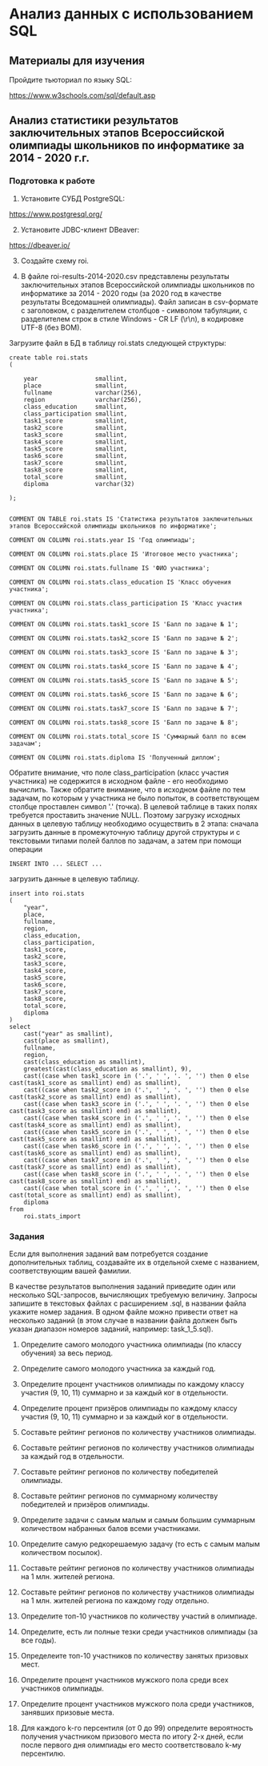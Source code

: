 # Анализ данных с использованием SQL

## Материалы для изучения

Пройдите тьюториал по языку SQL:

https://www.w3schools.com/sql/default.asp

## Анализ статистики результатов заключительных этапов Всероссийской олимпиады школьников по информатике за 2014 - 2020 г.г.

### Подготовка к работе

1. Установите СУБД PostgreSQL:

https://www.postgresql.org/

2. Установите JDBC-клиент DBeaver:

https://dbeaver.io/

3. Создайте схему roi.

4. В файле roi-results-2014-2020.csv представлены результаты заключительных этапов Всероссийской олимпиады школьников по информатике за 2014 - 2020 годы 
(за 2020 год в качестве результаты Вседомашней олимпиады). Файл записан в csv-формате с заголовком, с разделителем столбцов - символом табуляции, с разделителем строк 
в стиле Windows - CR LF (\r\n), в кодировке UTF-8 (без BOM).

Загрузите файл в БД в таблицу roi.stats следующей структуры:

	create table roi.stats
	(
	
		year				smallint,
		place				smallint,
		fullname			varchar(256),
		region				varchar(256),
		class_education		smallint,
		class_participation	smallint,
		task1_score			smallint,
		task2_score			smallint,
		task3_score			smallint,
		task4_score			smallint,
		task5_score			smallint,
		task6_score			smallint,
		task7_score			smallint,
		task8_score			smallint,
		total_score			smallint,
		diploma				varchar(32)
		
	);

	
	COMMENT ON TABLE roi.stats IS 'Статистика результатов заключительных этапов Всероссийской олимпиады школьников по информатике';

	COMMENT ON COLUMN roi.stats.year IS 'Год олимпиады';

	COMMENT ON COLUMN roi.stats.place IS 'Итоговое место участника';

	COMMENT ON COLUMN roi.stats.fullname IS 'ФИО участника';

	COMMENT ON COLUMN roi.stats.class_education IS 'Класс обучения участника';

	COMMENT ON COLUMN roi.stats.class_participation IS 'Класс участия участника';

	COMMENT ON COLUMN roi.stats.task1_score IS 'Балл по задаче № 1';
	
	COMMENT ON COLUMN roi.stats.task2_score IS 'Балл по задаче № 2';
	
	COMMENT ON COLUMN roi.stats.task3_score IS 'Балл по задаче № 3';
	
	COMMENT ON COLUMN roi.stats.task4_score IS 'Балл по задаче № 4';
	
	COMMENT ON COLUMN roi.stats.task5_score IS 'Балл по задаче № 5';
	
	COMMENT ON COLUMN roi.stats.task6_score IS 'Балл по задаче № 6';
	
	COMMENT ON COLUMN roi.stats.task7_score IS 'Балл по задаче № 7';
	
	COMMENT ON COLUMN roi.stats.task8_score IS 'Балл по задаче № 8';
	
	COMMENT ON COLUMN roi.stats.total_score IS 'Суммарный балл по всем задачам';
	
	COMMENT ON COLUMN roi.stats.diploma IS 'Полученный диплом';
	
Обратите внимание, что поле class_participation (класс участия участника) не содержится в исходном файле - его необходимо вычислить. Также обратите внимание, что 
в исходном файле по тем задачам, по которым у участника не было попыток, в соответствующем столбце проставлен символ '.' (точка). 
В целевой таблице в таких полях требуется проставить значение NULL. Поэтому загрузку исходных данных в целевую таблицу необходимо осуществить в 2 этапа: 
сначала загрузить данные в промежуточную таблицу другой структуры и с текстовыми типами полей баллов по задачам, а затем при помощи операции

	INSERT INTO ... SELECT ...
	
загрузить данные в целевую таблицу.

	insert into roi.stats 
	(
		"year",
		place,
		fullname,
		region,
		class_education,
		class_participation,
		task1_score,
		task2_score,
		task3_score,
		task4_score,
		task5_score,
		task6_score,
		task7_score,
		task8_score,
		total_score,
		diploma
	)
	select
		cast("year" as smallint),
		cast(place as smallint),
		fullname,
		region,
		cast(class_education as smallint),
		greatest(cast(class_education as smallint), 9),
		cast((case when task1_score in ('.', ' ', '. ', '') then 0 else cast(task1_score as smallint) end) as smallint),
		cast((case when task2_score in ('.', ' ', '. ', '') then 0 else cast(task2_score as smallint) end) as smallint),
		cast((case when task3_score in ('.', ' ', '. ', '') then 0 else cast(task3_score as smallint) end) as smallint),
		cast((case when task4_score in ('.', ' ', '. ', '') then 0 else cast(task4_score as smallint) end) as smallint),
		cast((case when task5_score in ('.', ' ', '. ', '') then 0 else cast(task5_score as smallint) end) as smallint),
		cast((case when task6_score in ('.', ' ', '. ', '') then 0 else cast(task6_score as smallint) end) as smallint),
		cast((case when task7_score in ('.', ' ', '. ', '') then 0 else cast(task7_score as smallint) end) as smallint),
		cast((case when task8_score in ('.', ' ', '. ', '') then 0 else cast(task8_score as smallint) end) as smallint),
		cast((case when total_score in ('.', ' ', '. ', '') then 0 else cast(total_score as smallint) end) as smallint),
		diploma
	from
		roi.stats_import

### Задания

Если для выполнения заданий вам потребуется создание дополнительных таблиц, создавайте их в отдельной схеме с названием, соответствующим вашей фамилии.

В качестве результатов выполнения заданий приведите один или несколько SQL-запросов, вычисляющих требуемую величину. Запросы запишите в текстовых файлах с расширением .sql,
в названии файла укажите номер задания. В одном файле можно привести ответ на несколько заданий (в этом случае в названии файла должен быть указан диапазон номеров
заданий, например: task_1_5.sql).

1. Определите самого молодого участника олимпиады (по классу обучения) за весь период.

2. Определите самого молодого участника за каждый год.

3. Определите процент участников олимпиады по каждому классу участия (9, 10, 11) суммарно и за каждый ког в отдельности.

4. Определите процент призёров олимпиады по каждому классу участия (9, 10, 11) суммарно и за каждый ког в отдельности.

5. Составьте рейтинг регионов по количеству участников олимпиады.

6. Составьте рейтинг регионов по количеству участников олимпиады за каждый год в отдельности.

7. Составьте рейтинг регионов по количеству победителей олимпиады.

8. Составьте рейтинг регионов по суммарному количеству победителей и призёров олимпиады.

9. Определите задачи с самым малым и самым большим суммарным количеством набранных балов всеми участниками.

10. Определите самую редкорешаемую задачу (то есть с самым малым количеством посылок).

11. Составьте рейтинг регионов по количеству участников олимпиады на 1 млн. жителей региона.

12. Составьте рейтинг регионов по количеству участников олимпиады на 1 млн. жителей региона по каждому году отдельно.

13. Определите топ-10 участников по количеству участий в олимпиаде.

14. Определите, есть ли полные тезки среди участников олимпиады (за все годы).

15. Определеите топ-10 участников по количеству занятых призовых мест.

16. Определите процент участников мужского пола среди всех участников олимпиады.

17. Определите процент участников мужского пола среди участников, занявших призовые места.

18. Для каждого k-го персентиля (от 0 до 99) определите вероятность получения участником призового места по итогу 2-х дней, если после первого дня олимпиады его место соответствовало k-му персентилю.



